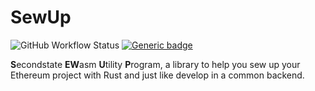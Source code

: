 # SewUp

![GitHub Workflow Status](https://img.shields.io/github/workflow/status/second-state/SewUp/CI)
[![Generic badge](https://img.shields.io/badge/Doc-main-green.svg)](https://second-state.github.io/SewUp/sewup/)

**S**econdstate **EW**asm **U**tility **P**rogram, a library to help you sew up your Ethereum project with Rust and just like develop in a common backend.
